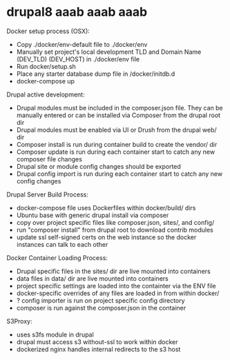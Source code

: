 # drupal8 aaab aaab aaab

Docker setup process (OSX):
* Copy ./docker/env-default file to ./docker/env
* Manually set project's local development TLD and Domain Name (DEV_TLD) (DEV_HOST) in ./docker/env file
* Run docker/setup.sh
* Place any starter database dump file in /docker/initdb.d
* docker-compose up

Drupal active development:
* Drupal modules must be included in the composer.json file. They can be manually entered or can be installed via Composer from the drupal root dir
* Drupal modules must be enabled via UI or Drush from the drupal web/ dir
* Composer install is run during container build to create the vendor/ dir
* Composer update is run during each container start to catch any new composer file changes
* Drupal site or module config changes should be exported
* Drupal config import is run during each container start to catch any new config changes

Drupal Server Build Process:
* docker-compose file uses Dockerfiles within docker/build/ dirs
* Ubuntu base with generic drupal install via composer
* copy over project specific files like composer.json, sites/, and config/
* run "composer install" from drupal root to download contrib modules
* update ssl self-signed certs on the web instance so the docker instances can talk to each other

Docker Container Loading Process:
* Drupal specific files in the sites/ dir are live mounted into containers
* data files in data/ dir are live mounted into containers
* project specific settings are loaded into the containter via the ENV file
* docker-specific overrides of any files are loaded in from within docker/
* ? config importer is run on project specific config directory
* composer is run against the composer.json in the container

S3Proxy:
* uses s3fs module in drupal
* drupal must access s3 without-ssl to work within docker
* dockerized nginx handles internal redirects to the s3 host
